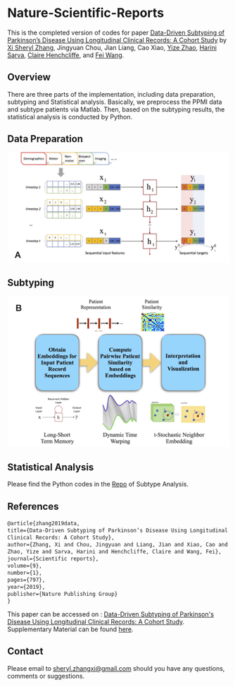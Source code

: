 # Nature-Scientific-Reports

This is the completed version of codes for paper [Data-Driven Subtyping of Parkinson’s Disease Using Longitudinal Clinical Records: A Cohort Study](https://www.nature.com/articles/s41598-018-37545-z.pdf) by [Xi Sheryl Zhang](https://www.xi-zhang.net/), Jingyuan Chou, Jian Liang, Cao Xiao, [Yize Zhao](http://vivo.med.cornell.edu/display/cwid-yiz2013), [Harini Sarva](https://weillcornell.org/harini-sarva-md), [Claire Henchcliffe](https://weillcornell.org/chenchcliffe), and [Fei Wang](https://sites.google.com/site/feiwang03/).

## Overview
There are three parts of the implementation, including data preparation, subtyping and Statistical analysis. Basically, we preprocess the PPMI data and subtype patients via Matlab. Then, based on the subtyping results, the statistical analysis is conducted by Python.

## Data Preparation

<p align="center"><img src="figure/LSTM.jpg" alt="Illustration of our LSTM recurrent neural network" width="600"></p>


## Subtyping
<p align="center"><img src="figure/flowchart.jpg" alt=" Overall fow of the
proposed LSTM-based method" width="600"></p>

## Statistical Analysis
Please find the Python codes in the [Repo](https://github.com/sheryl-ai/PPMI-Subtype-Analysis.git) of Subtype Analysis.

## References
```
@article{zhang2019data,
title={Data-Driven Subtyping of Parkinson’s Disease Using Longitudinal Clinical Records: A Cohort Study},
author={Zhang, Xi and Chou, Jingyuan and Liang, Jian and Xiao, Cao and Zhao, Yize and Sarva, Harini and Henchcliffe, Claire and Wang, Fei},
journal={Scientific reports},
volume={9},
number={1},
pages={797},
year={2019},
publisher={Nature Publishing Group}
}
```
This paper can be accessed on : [Data-Driven Subtyping of Parkinson's Disease Using Longitudinal Clinical Records: A Cohort Study](https://www.nature.com/articles/s41598-018-37545-z.pdf). Supplementary Material can be found [here](https://static-content.springer.com/esm/art%3A10.1038%2Fs41598-018-37545-z/MediaObjects/41598_2018_37545_MOESM1_ESM.pdf).


## Contact
Please email to [sheryl.zhangxi@gmail.com](mailto:sheryl.zhangxi@gmail.com) should you have any questions, comments or suggestions.
